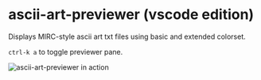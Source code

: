 # ascii-art-previewer (vscode edition)

Displays MIRC-style ascii art txt files using basic and extended colorset.

`ctrl-k a` to toggle previewer pane.

![ascii-art-previewer in action](https://ipfs.io/ipfs/QmYgAympdjACmiCo8AtYZYqum4fPB1ybkEY1nUFoX79BGy/preview.png)
